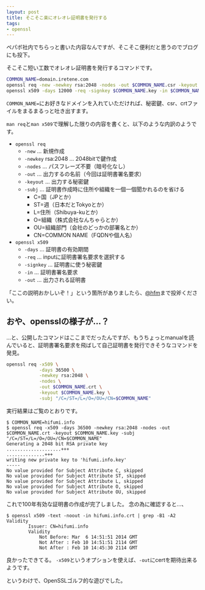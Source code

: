 ```yaml
---
layout: post
title: そこそこ楽にオレオレ証明書を発行する
tags:
- openssl
---
```

ペパボ社内でちらっと書いた内容なんですが、そこそこ便利だと思うのでブログにも投下。

そこそこ短い工数でオレオレ証明書を発行するコマンドです。

```sh
COMMON_NAME=domain.iretene.com
openssl req -new -newkey rsa:2048 -nodes -out $COMMON_NAME.csr -keyout $COMMON_NAME.key -subj "/C=/ST=/L=/O=/OU=/CN=$COMMON_NAME"
openssl x509 -days 12000 -req -signkey $COMMON_NAME.key -in $COMMON_NAME.csr -out $COMMON_NAME.crt
```

`COMMON_NAME=`にお好きなドメインを入れていただければ、秘密鍵、csr、crtファイルをまるまるっと吐き出すます。

`man req`と`man x509`で理解した限りの内容を書くと、以下のような内訳のようです。

 * `openssl req`
   * `-new` ... 新規作成
   * `-newkey` rsa:2048 ... 2048bitで鍵作成
   * `-nodes` ... パスフレーズ不要（暗号化なし）
   * `-out` ... 出力するの名前（今回は証明書署名要求）
   * `-keyout` ... 出力する秘密鍵
   * `-subj` ... 証明書作成時に住所や組織を一個一個聞かれるのを省ける
     * C=国（JPとか）
     * ST=週（日本だとTokyoとか）
     * L=住所（Shibuya-kuとか）
     * O=組織（株式会社なんちゃらとか）
     * OU=組織部門（会社のどっかの部署名とか）
     * CN=COMMON NAME（FQDNや個人名）
 * `openssl x509`
   * `-days` ... 証明書の有効期間
   * `-req` ... inputに証明書署名要求を選択する
   * `-signkey` ... 証明書に使う秘密鍵
   * `-in` ... 証明書署名要求
   * `-out` ... 出力される証明書

「ここの説明おかしいぞ！」という箇所がありましたら、[@hfm](https://twitter.com/hfm)まで投斧ください。

## おや、opensslの様子が…？

…と、公開したコマンドはここまでだったんですが、もうちょっとmanualを読んでいると、証明書署名要求を飛ばして自己証明書を発行できそうなコマンドを発見。

```sh
openssl req -x509 \
            -days 36500 \
            -newkey rsa:2048 \
            -nodes \
            -out $COMMON_NAME.crt \
            -keyout $COMMON_NAME.key \
            -subj "/C=/ST=/L=/O=/OU=/CN=$COMMON_NAME"
```

実行結果はご覧のとおりです。

```console
$ COMMON_NAME=hifumi.info
$ openssl req -x509 -days 36500 -newkey rsa:2048 -nodes -out $COMMON_NAME.crt -keyout $COMMON_NAME.key -subj "/C=/ST=/L=/O=/OU=/CN=$COMMON_NAME"
Generating a 2048 bit RSA private key
....................+++
..............+++
writing new private key to 'hifumi.info.key'
-----
No value provided for Subject Attribute C, skipped
No value provided for Subject Attribute ST, skipped
No value provided for Subject Attribute L, skipped
No value provided for Subject Attribute O, skipped
No value provided for Subject Attribute OU, skipped
```

これで100年有効な証明書の作成が完了しました。
念の為に確認すると…、

```console
$ openssl x509 -text -noout -in hifumi.info.crt | grep -B1 -A2 Validity
        Issuer: CN=hifumi.info
        Validity
            Not Before: Mar  6 14:51:51 2014 GMT
            Not After : Feb 10 14:51:51 2114 GMT
            Not After : Feb 10 14:45:30 2114 GMT
```

良かったできてる。
`-x509`というオプションを使えば、`-out`にcertを期待出来るようです。

というわけで、OpenSSLゴルフ的な遊びでした。
